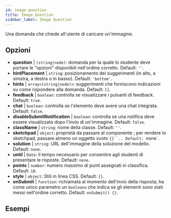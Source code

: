 ```yaml
---
id: image-question 
title: Image Question
sidebar_label: Image Question
---
```


Una domanda che chiede all'utente di caricare un'immagine.

## Opzioni

* __question__ | `(string|node)`: domanda per la quale lo studente deve portare le "opzioni" disponibili nell'ordine corretto. Default: `''`.
* __hintPlacement__ | `string`: posizionamento dei suggerimenti (in alto, a sinistra, a destra o in basso). Default: `'bottom'`.
* __hints__ | `array<(string|node)>`: suggerimenti che forniscono indicazioni su come rispondere alla domanda. Default: `[]`.
* __feedback__ | `boolean`: controlla se visualizzare i pulsanti di feedback. Default: `true`.
* __chat__ | `boolean`: controlla se l'elemento deve avere una chat integrata. Default: `false`.
* __disableSubmitNotification__ | `boolean`: controlla se una notifica deve essere visualizzata dopo l'invio di un'immagine. Default: `false`.
* __className__ | `string`: nome della classe. Default: `''`.
* __sketchpad__ | `object`: proprietà da passare al componente <Sketchpad />; per rendere lo sketchpad, passare almeno un oggetto vuoto `{}``.. Default: `none`.
* __solution__ | `string`: URL dell'immagine della soluzione del modello. Default: `none`.
* __until__ | `Date`: il tempo necessario per consentire agli studenti di presentare le risposte. Default: `none`.
* __points__ | `number`: numero massimo di punti assegnati in classifica. Default: `10`.
* __style__ | `object`: Stili in linea CSS. Default: `{}`.
* __onSubmit__ | `function`: richiamata al momento dell'invio della risposta; ha come unico parametro un `booleano` che indica se gli elementi sono stati messi nell'ordine corretto. Default: `onSubmit() {}`.


## Esempi
